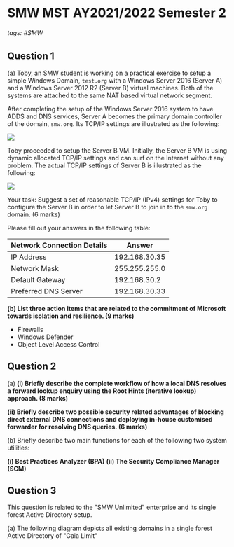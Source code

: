 # SMW MST AY2021/2022 Semester 2

###### tags: #SMW

## Question 1
(a) Toby, an SMW student is working on a practical exercise to setup a simple Windows Domain, `test.org` with a Windows Server 2016 (Server A) and a Windows Server 2012 R2 (Server B) virtual machines. Both of the systems are attached to the same NAT based virtual network segment.

After completing the setup of the Windows Server 2016 system to have ADDS and DNS services, Server A becomes the primary domain controller of the domain, `smw.org`. Its TCP/IP settings are illustrated as the following:

![](https://i.imgur.com/NDTGV9j.png)

Toby proceeded to setup the Server B VM. Initially, the Server B VM is using dynamic allocated TCP/IP settings and can surf on the Internet without any problem. The actual TCP/IP settings of Server B is illustrated as the following:

![](https://i.imgur.com/ZrL2cEQ.png)

Your task: Suggest a set of reasonable TCP/IP (IPv4) settings for Toby to configure the Server B in order to let Server B to join in to the `smw.org` domain. (6 marks)

Please fill out your answers in the following table:

| Network Connection Details | Answer        |
| -------------------------- | ------------- |
| IP Address                 | 192.168.30.35 |
| Network Mask               | 255.255.255.0 |
| Default Gateway            | 192.168.30.2  |
| Preferred DNS Server       | 192.168.30.33 |

**(b) List three action items that are related to the commitment of Microsoft towards isolation and resilience. (9 marks)**
- Firewalls
- Windows Defender
- Object Level Access Control

## Question 2 
(a)
**(i) Briefly describe the complete workflow of how a local DNS resolves a forward lookup enquiry using the Root Hints (iterative lookup) approach. (8 marks)**

**(ii) Briefly describe two possible security related advantages of blocking direct external DNS connections and deploying in-house customised forwarder for resolving DNS queries. (6 marks)**

(b) Briefly describe two main functions for each of the following two system utilities:

**(i) Best Practices Analyzer (BPA)**
**(ii) The Security Compliance Manager (SCM)**

## Question 3
This question is related to the "SMW Unlimited" enterprise and its single forest Active Directory setup.

(a) The following diagram depicts all existing domains in a single forest Active Directory of "Gaia Limit"